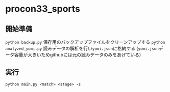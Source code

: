 # procon33_sports

## 開始準備
`python backup.py`
保存用のバックアップファイルをクリーンアップする
`python analyzed_yomi.py`
読みデータの解析を行い`yomi.json`に格納する
(`yomi.json`データ容量が大きいためgithubには元の読みデータのみをあげている)

## 実行
`python main.py <match> <stage> -s`